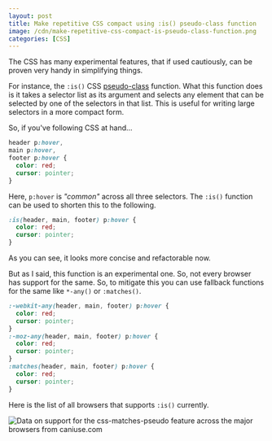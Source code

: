 ```yaml
---
layout: post
title: Make repetitive CSS compact using :is() pseudo-class function
image: /cdn/make-repetitive-css-compact-is-pseudo-class-function.png
categories: [CSS]
---
```


The CSS has many experimental features, that if used cautiously, can be proven very handy in simplifying things.

For instance, the `:is()` CSS [pseudo-class](https://developer.mozilla.org/en-US/docs/Web/CSS/Pseudo-classes) function. What this function does is it takes a selector list as its argument and selects any element that can be selected by one of the selectors in that list. This is useful for writing large selectors in a more compact form.

So, if you've following CSS at hand...

```css
header p:hover,
main p:hover,
footer p:hover {
  color: red;
  cursor: pointer;
}
```

Here, `p:hover` is *"common"* across all three selectors. The `:is()` function can be used to shorten this to the following.

```css
:is(header, main, footer) p:hover {
  color: red;
  cursor: pointer;
}
```

As you can see, it looks more concise and refactorable now.

But as I said, this function is an experimental one. So, not every browser has support for the same. So, to mitigate this you can use fallback functions for the same like `*-any()` or `:matches()`.

```css
:-webkit-any(header, main, footer) p:hover {
  color: red;
  cursor: pointer;
}
:-moz-any(header, main, footer) p:hover {
  color: red;
  cursor: pointer;
}
:matches(header, main, footer) p:hover {
  color: red;
  cursor: pointer;
}
```

Here is the list of all browsers that supports `:is()` currently.

<picture>
<source type="image/webp" srcset="https://caniuse.bitsofco.de/image/css-matches-pseudo.webp">
<source type="image/png" srcset="https://caniuse.bitsofco.de/image/css-matches-pseudo.png">
<img src="https://caniuse.bitsofco.de/image/css-matches-pseudo.jpg" alt="Data on support for the css-matches-pseudo feature across the major browsers from caniuse.com">
</picture>
